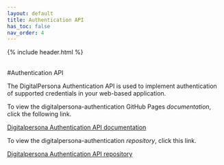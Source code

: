 ```yaml
---
layout: default
title: Authentication API
has_toc: false
nav_order: 4
---
```


{% include header.html %}  
<BR>

#Authentication API  

The DigitalPersona Authentication API is used to implement authentication of supported credentials in your web-based application.

To view the digitalpersona-authentication GitHub Pages *documentation*, click the following link.

[Digitalpersona Authentication API documentation](https://hidglobal.github.io/digitalpersona-authentication/)

To view the digitalpersona-authentication *repository*, click this  link.

[Digitalpersona Authentication API repository](https://github.com/hidglobal/digitalpersona-authentication/)
